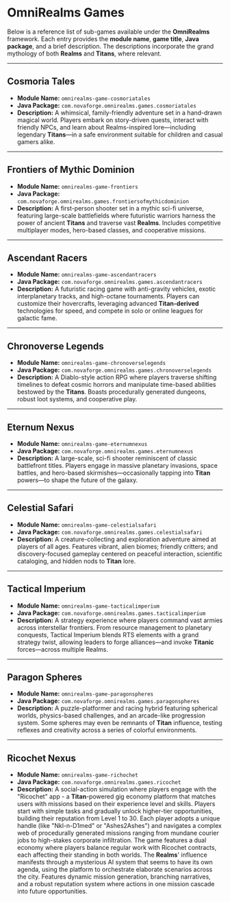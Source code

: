 # OmniRealms Games

Below is a reference list of sub-games available under the **OmniRealms** framework. Each entry provides the **module name**, **game title**, **Java package**, and a brief description. The descriptions incorporate the grand mythology of both **Realms** and **Titans**, where relevant.

---

## Cosmoria Tales
- **Module Name:** `omnirealms-game-cosmoriatales`
- **Java Package:** `com.novaforge.omnirealms.games.cosmoriatales`
- **Description:** A whimsical, family-friendly adventure set in a hand-drawn magical world. Players embark on story-driven quests, interact with friendly NPCs, and learn about Realms-inspired lore—including legendary **Titans**—in a safe environment suitable for children and casual gamers alike.

---

## Frontiers of Mythic Dominion
- **Module Name:** `omnirealms-game-frontiers`
- **Java Package:** `com.novaforge.omnirealms.games.frontiersofmythicdominion`
- **Description:** A first-person shooter set in a mythic sci-fi universe, featuring large-scale battlefields where futuristic warriors harness the power of ancient **Titans** and traverse vast **Realms**. Includes competitive multiplayer modes, hero-based classes, and cooperative missions.

---

## Ascendant Racers
- **Module Name:** `omnirealms-game-ascendantracers`
- **Java Package:** `com.novaforge.omnirealms.games.ascendantracers`
- **Description:** A futuristic racing game with anti-gravity vehicles, exotic interplanetary tracks, and high-octane tournaments. Players can customize their hovercrafts, leveraging advanced **Titan-derived** technologies for speed, and compete in solo or online leagues for galactic fame.

---

## Chronoverse Legends
- **Module Name:** `omnirealms-game-chronoverselegends`
- **Java Package:** `com.novaforge.omnirealms.games.chronoverselegends`
- **Description:** A Diablo-style action RPG where players traverse shifting timelines to defeat cosmic horrors and manipulate time-based abilities bestowed by the **Titans**. Boasts procedurally generated dungeons, robust loot systems, and cooperative play.

---

## Eternum Nexus
- **Module Name:** `omnirealms-game-eternumnexus`
- **Java Package:** `com.novaforge.omnirealms.games.eternumnexus`
- **Description:** A large-scale, sci-fi shooter reminiscent of classic battlefront titles. Players engage in massive planetary invasions, space battles, and hero-based skirmishes—occasionally tapping into **Titan** powers—to shape the future of the galaxy.

---

## Celestial Safari
- **Module Name:** `omnirealms-game-celestialsafari`
- **Java Package:** `com.novaforge.omnirealms.games.celestialsafari`
- **Description:** A creature-collecting and exploration adventure aimed at players of all ages. Features vibrant, alien biomes; friendly critters; and discovery-focused gameplay centered on peaceful interaction, scientific cataloging, and hidden nods to **Titan** lore.

---

## Tactical Imperium
- **Module Name:** `omnirealms-game-tacticalimperium`
- **Java Package:** `com.novaforge.omnirealms.games.tacticalimperium`
- **Description:** A strategy experience where players command vast armies across interstellar frontiers. From resource management to planetary conquests, Tactical Imperium blends RTS elements with a grand strategy twist, allowing leaders to forge alliances—and invoke **Titanic** forces—across multiple Realms.

---

## Paragon Spheres
- **Module Name:** `omnirealms-game-paragonspheres`
- **Java Package:** `com.novaforge.omnirealms.games.paragonspheres`
- **Description:** A puzzle-platformer and racing hybrid featuring spherical worlds, physics-based challenges, and an arcade-like progression system. Some spheres may even be remnants of **Titan** influence, testing reflexes and creativity across a series of colorful environments.

---

## Ricochet Nexus
- **Module Name:** `omnirealms-game-richochet`
- **Java Package:** `com.novaforge.omnirealms.games.ricochet`
- **Description:** A social-action simulation where players engage with the "Ricochet" app - a **Titan**-powered gig economy platform that matches users with missions based on their experience level and skills. Players start with simple tasks and gradually unlock higher-tier opportunities, building their reputation from Level 1 to 30. Each player adopts a unique handle (like "Nkl-n-D1med" or "Ashes2Ashes") and navigates a complex web of procedurally generated missions ranging from mundane courier jobs to high-stakes corporate infiltration. The game features a dual economy where players balance regular work with Ricochet contracts, each affecting their standing in both worlds. The **Realms**' influence manifests through a mysterious AI system that seems to have its own agenda, using the platform to orchestrate elaborate scenarios across the city. Features dynamic mission generation, branching narratives, and a robust reputation system where actions in one mission cascade into future opportunities.